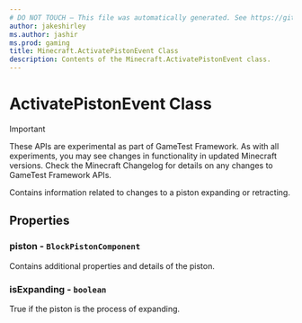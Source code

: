 ```yaml
---
# DO NOT TOUCH — This file was automatically generated. See https://github.com/Mojang/MinecraftScriptingApiDocsGenerator to modify descriptions, examples, etc.
author: jakeshirley
ms.author: jashir
ms.prod: gaming
title: Minecraft.ActivatePistonEvent Class
description: Contents of the Minecraft.ActivatePistonEvent class.
---
```

# ActivatePistonEvent Class
>[!IMPORTANT]
>These APIs are experimental as part of GameTest Framework. As with all experiments, you may see changes in functionality in updated Minecraft versions. Check the Minecraft Changelog for details on any changes to GameTest Framework APIs.

Contains information related to changes to a piston expanding or retracting.

## Properties
### **piston** - `BlockPistonComponent`
Contains additional properties and details of the piston.


### **isExpanding** - `boolean`
True if the piston is the process of expanding.



